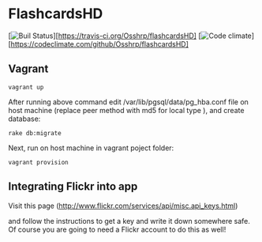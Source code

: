 # FlashcardsHD
[![Buil Status](https://travis-ci.org/Osshrp/flashcardsHD.png)][https://travis-ci.org/Osshrp/flashcardsHD]
[![Code climate](https://codeclimate.com/github/Osshrp/flashcardsHD.png)][https://codeclimate.com/github/Osshrp/flashcardsHD]


## Vagrant

    vagrant up

After running above command edit /var/lib/pgsql/data/pg_hba.conf file 
on host machine (replace peer method with md5 for local type ),
and create database:

    rake db:migrate

Next, run on host machine in vagrant poject folder:

    vagrant provision

## Integrating Flickr into app

Visit this page (http://www.flickr.com/services/api/misc.api_keys.html)

 and follow the instructions to get a key and write it down somewhere safe. Of course you are going to need a Flickr account to do this as well!
